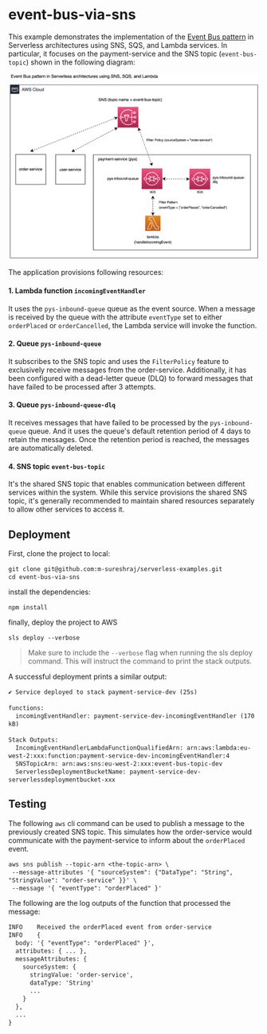 # event-bus-via-sns

This example demonstrates the implementation of the [Event Bus pattern](https://medium.com/elixirlabs/event-bus-implementation-s-d2854a9fafd5) 
in Serverless architectures using SNS, SQS, and Lambda services. In particular, it focuses on the payment-service 
and the SNS topic (`event-bus-topic`) shown in the following diagram:

![architecture overview](media/diagram.png)

The application provisions following resources:

#### 1. Lambda function `incomingEventHandler` 
It uses the `pys-inbound-queue` queue as the event source. 
When a message is received by the queue with the attribute `eventType` set to either `orderPlaced` or `orderCancelled`, 
the Lambda service will invoke the function.

#### 2. Queue `pys-inbound-queue` 
It subscribes to the SNS topic and uses the `FilterPolicy` feature to exclusively receive messages from the order-service.
Additionally, it has been configured with a dead-letter queue (DLQ) to forward messages that have failed to be processed after 3 attempts.

#### 3. Queue `pys-inbound-queue-dlq`
It receives messages that have failed to be processed by the `pys-inbound-queue` queue.
And it uses the queue's default retention period of 4 days to retain the messages. 
Once the retention period is reached, the messages are automatically deleted.

#### 4. SNS topic `event-bus-topic`
It's the shared SNS topic that enables communication between different services within the system. 
While this service provisions the shared SNS topic, it's generally recommended to maintain shared resources 
separately to allow other services to access it.

## Deployment

First, clone the project to local:

```shell
git clone git@github.com:m-sureshraj/serverless-examples.git
cd event-bus-via-sns
```

install the dependencies:

```shell
npm install
```

finally, deploy the project to AWS

```shell
sls deploy --verbose
```

> Make sure to include the `--verbose` flag when running the sls deploy command. This will instruct the command to print the stack outputs.

A successful deployment prints a similar output:

```
✔ Service deployed to stack payment-service-dev (25s)

functions:
  incomingEventHandler: payment-service-dev-incomingEventHandler (170 kB)

Stack Outputs:
  IncomingEventHandlerLambdaFunctionQualifiedArn: arn:aws:lambda:eu-west-2:xxx:function:payment-service-dev-incomingEventHandler:4
  SNSTopicArn: arn:aws:sns:eu-west-2:xxx:event-bus-topic-dev
  ServerlessDeploymentBucketName: payment-service-dev-serverlessdeploymentbucket-xxx
```

## Testing

The following `aws` cli command can be used to publish a message to the previously created SNS topic. 
This simulates how the order-service would communicate with the payment-service to inform about the `orderPlaced` event.

```shell
aws sns publish --topic-arn <the-topic-arn> \ 
 --message-attributes '{ "sourceSystem": {"DataType": "String", "StringValue": "order-service" }}' \
 --message '{ "eventType": "orderPlaced" }'
```

The following are the log outputs of the function that processed the message:

```
INFO	Received the orderPlaced event from order-service
INFO	{
  body: '{ "eventType": "orderPlaced" }',
  attributes: { ... },
  messageAttributes: {
    sourceSystem: {
      stringValue: 'order-service',
      dataType: 'String'
      ...
    }
  },
  ...
}
```

